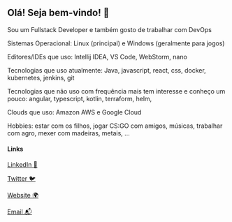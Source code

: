 <!--### Hi there 👋--> 

<!--
**edimarlnx/edimarlnx** is a ✨ _special_ ✨ repository because its `README.md` (this file) appears on your GitHub profile.

Here are some ideas to get you started:

- 🔭 I’m currently working on ...
- 🌱 I’m currently learning ...
- 👯 I’m looking to collaborate on ...
- 🤔 I’m looking for help with ...
- 💬 Ask me about ...
- 📫 How to reach me: ...
- 😄 Pronouns: ...
- ⚡ Fun fact: ...
-->

## Olá! Seja bem-vindo! 👋

Sou um Fullstack Developer e também gosto de trabalhar com DevOps 


Sistemas Operacional: Linux (principal) e Windows (geralmente para jogos)

Editores/IDEs que uso: Intellij IDEA, VS Code, WebStorm, nano

Tecnologias que uso atualmente: Java, javascript, react, css, docker, kubernetes, jenkins, git

Tecnologias que não uso com frequência mais tem interesse e conheço um pouco: angular, typescript, kotlin, terraform, helm,  

Clouds que uso: Amazon AWS e Google Cloud

Hobbies: estar com os filhos, jogar CS:GO com amigos, músicas, trabalhar com agro, mexer com madeiras, metais, ...  

#### Links 

[LinkedIn 💼](https://www.linkedin.com/in/edimar-cardoso-9656aa60/)

[Twitter 🐦](https://twitter.com/edimarlnx)

[Website 🌍](https://zodo.dev)

[Email 📬](mailto:edimarlnx@gmail.com)

